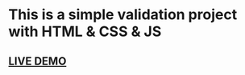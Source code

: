 # This is a simple validation project with HTML & CSS & JS 
## [LIVE DEMO](https://64eaef91d561de370206a067--polite-crisp-7b43fb.netlify.app/)
